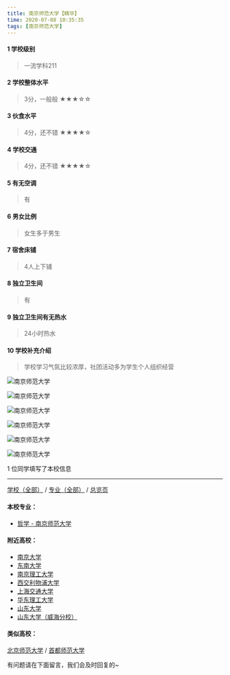 ```yaml
---
title: 南京师范大学【精华】
time: 2020-07-08 10:35:35
tags: [南京师范大学]
---
```

#### 1 学校级别
> 一流学科211


#### 2 学校整体水平
> 3分，一般般
★★★☆☆


#### 3 伙食水平
>  4分，还不错
★★★★☆


#### 4 学校交通
> 4分，还不错
★★★★☆


#### 5 有无空调
> 有


#### 6 男女比例
> 女生多于男生


#### 7 宿舍床铺
> 4人上下铺
 

#### 8 独立卫生间
> 有


#### 9 独立卫生间有无热水
> 24小时热水


#### 10 学校补充介绍
> 学校学习气氛比较浓厚，社团活动多为学生个人组织经营


![南京师范大学](https://upload-images.jianshu.io/upload_images/6510336-8806e002324d1394.jpg?imageMogr2/auto-orient/strip%7CimageView2/2/w/1240)

![南京师范大学](https://upload-images.jianshu.io/upload_images/6510336-7cba211df8692804.jpg?imageMogr2/auto-orient/strip%7CimageView2/2/w/1240)

![南京师范大学](https://upload-images.jianshu.io/upload_images/6510336-097dc4b2487e9f44.jpg?imageMogr2/auto-orient/strip%7CimageView2/2/w/1240)

![南京师范大学](https://upload-images.jianshu.io/upload_images/6510336-a51d1b659f0ba3b4.jpg?imageMogr2/auto-orient/strip%7CimageView2/2/w/1240)

![南京师范大学](https://upload-images.jianshu.io/upload_images/6510336-9f6a65e54db9bbb8.jpg?imageMogr2/auto-orient/strip%7CimageView2/2/w/1240)

![南京师范大学](http://upload-images.jianshu.io/upload_images/6510336-6cd8665da248c07d.jpg?imageMogr2/auto-orient/strip%7CimageView2/2/w/1240)

1 位同学填写了本校信息
***
[学校（全部）](http://www.jianshu.com/p/3efa6bcca419) / [专业（全部）](http://www.jianshu.com/p/2d4c6d3552c2) / [总览页](http://www.jianshu.com/p/445daeb4fa00)
#### 本校专业：
- [哲学 - 南京师范大学](http://www.jianshu.com/p/37b2e28cfb96) 

#### 附近高校：
- [南京大学](http://www.jianshu.com/p/aae6858811c9)
- [东南大学](https://www.jianshu.com/p/7c9765dde398)
- [南京理工大学](https://www.jianshu.com/p/78f8c5c12c94)
- [西交利物浦大学](http://www.jianshu.com/p/bba556df68b5)
&nbsp; 
- [上海交通大学](http://www.jianshu.com/p/d68d2868c30c)
- [华东理工大学](http://www.jianshu.com/p/1f9c40544f83)
&nbsp; 
- [山东大学](http://www.jianshu.com/p/6daf597632a6) 
- [山东大学（威海分校）](https://www.jianshu.com/p/82e26b5bbaa0)

#### 类似高校：
[北京师范大学](http://www.jianshu.com/p/d58864e1a515) / [首都师范大学](http://www.jianshu.com/p/8239521db7bd)


有问题请在下面留言，我们会及时回复的~
